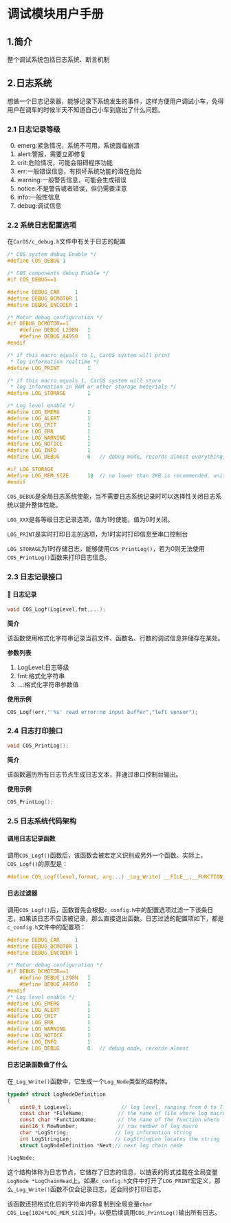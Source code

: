 # 调试模块用户手册

## 1.简介

整个调试系统包括日志系统、断言机制

## 2.日志系统

想做一个日志记录器，能够记录下系统发生的事件，这样方便用户调试小车，免得用户在调车的时候半天不知道自己小车到底出了什么问题。

### 2.1 日志记录等级

0. emerg:紧急情况，系统不可用，系统面临崩溃
1. alert:警报，需要立即修复
2. crit:危险情况，可能会阻碍程序功能
3. err:一般错误信息，有损坏系统功能的潜在危险
4. warning:一般警告信息，可能会生成错误
5. notice:不是警告或者错误，但仍需要注意
6. info:一般性信息
7. debug:调试信息

### 2.2 系统日志配置选项

在`CarOS/c_debug.h`文件中有关于日志的配置

```c
/* COS system debug Enable */
#define COS_DEBUG 1

/* COS components debug Enable */
#if COS_DEBUG==1

#define DEBUG_CAR     1
#define DEBUG_DCMOTOR 1
#define DEBUG_ENCODER 1

/* Motor debug configuration */
#if DEBUG_DCMOTOR==1
    #define DEBUG_L298N   1
    #define DEBUG_A4950   1
#endif

/* if this macro equals to 1, CarOS system will print
 * log information realtime */
#define LOG_PRINT         1

/* if this macro equals 1, CarOS system will store
 * log information in RAM or other storage meterials */
#define LOG_STORAGE       1

/* Log level enable */
#define LOG_EMERG         1
#define LOG_ALERT         1
#define LOG_CRIT          1
#define LOG_ERR           1
#define LOG_WARNING       1
#define LOG_NOTICE        1
#define LOG_INFO          1
#define LOG_DEBUG         0   // debug mode, records almost everything, but occupies much memory and MCU processing speed

#if LOG_STORAGE
#define LOG_MEM_SIZE      10  // no lower than 2KB is recommended. unit:kb
#endif
```

`COS_DEBUG`是全局日志系统使能，当不需要日志系统记录时可以选择性关闭日志系统以提升整体性能。

`LOG_XXX`是各等级日志记录选项，值为1时使能，值为0时关闭。

`LOG_PRINT`是实时打印日志的选项，为1时实时打印信息至串口控制台

`LOG_STORAGE`为1时存储日志，能够使用`COS_PrintLog()`，若为0则无法使用`COS_PrintLog()`函数来打印日志信息。

### 2.3 日志记录接口

#### :round_pushpin: 日志记录
```c
void COS_Logf(LogLevel,fmt,...);
```
**简介**

该函数使用格式化字符串记录当前文件、函数名、行数的调试信息并储存在某处。

**参数列表**
1. LogLevel:日志等级
2. fmt:格式化字符串
3. ...:格式化字符串参数值

**使用示例**
```c
COS_Logf(err,"'%s' read error:no input buffer","left sensor");
```

### 2.4 日志打印接口

```c
void COS_PrintLog();
```
**简介**

该函数遍历所有日志节点生成日志文本，并通过串口控制台输出。

**使用示例**

```c
COS_PrintLog();
```


### 2.5 日志系统代码架构

#### 调用日志记录函数

调用`COS_Logf()`函数后，该函数会被宏定义识别成另外一个函数。实际上，`COS_Logf()`的原型是：
```c
#define COS_Logf(level,format, arg...) _Log_Write( __FILE__,__FUNCTION__, __LINE__, level, format, ##arg)
```

#### 日志过滤器

调用`COS_Logf()`后，函数首先会根据`c_config.h`中的配置选项过滤一下该条日志，如果该日志不应该被记录，那么直接退出函数。日志过滤的配置项如下，都是`c_config.h`文件中的配置项：
```c
#define DEBUG_CAR     1
#define DEBUG_DCMOTOR 1
#define DEBUG_ENCODER 1

/* Motor debug configuration */
#if DEBUG_DCMOTOR==1
    #define DEBUG_L298N   1
    #define DEBUG_A4950   1
#endif
/* Log level enable */
#define LOG_EMERG         1
#define LOG_ALERT         1
#define LOG_CRIT          1
#define LOG_ERR           1
#define LOG_WARNING       1
#define LOG_NOTICE        1
#define LOG_INFO          1
#define LOG_DEBUG         0   // debug mode, records almost 
```


#### 日志记录函数做了什么

在`_Log_Write()`函数中，它生成一个`Log_Node`类型的结构体。
```c
typedef struct LogNodeDefinition
{
    uint8_t LogLevel;                // log level, ranging from 0 to 7
    const char *FileName;           // the name of file where log macro resides
    const char *FunctionName;       // the name of the function where log macro resides
    uint16_t RowNumber;             // row number of log macro
    char *LogString;               // log information string
    int LogStringLen;              // LogStringLen locates the string
    struct LogNodeDefinition *Next;// next log chain node

}LogNode;
```
这个结构体称为日志节点，它储存了日志的信息，以链表的形式挂载在全局变量`LogNode *LogChainHead`上。如果`c_config.h`文件中打开了`LOG_PRINT`宏定义，那么`_Log_Write()`函数不仅会记录日志，还会同步打印日志。

该函数还把格式化后的字符串内容复制到全局变量`char COS_Log[1024*LOG_MEM_SIZE]`中，以便后续调用`COS_PrintLog()`输出所有日志。
